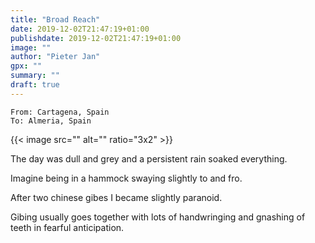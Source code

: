 ```yaml
---
title: "Broad Reach"
date: 2019-12-02T21:47:19+01:00
publishdate: 2019-12-02T21:47:19+01:00
image: ""
author: "Pieter Jan"
gpx: ""
summary: ""
draft: true
---
```


`From: Cartagena, Spain`<br/>
`To: Almeria, Spain`



{{< image src="" alt="" ratio="3x2" >}}

The day was dull and grey and a persistent rain soaked everything.

Imagine being in a hammock swaying slightly to and fro.

After two chinese gibes I became slightly paranoid.

Gibing usually goes together with lots of handwringing and gnashing of teeth in fearful anticipation.
